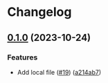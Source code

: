 # Changelog

## [0.1.0](https://github.com/rancher/terraform-local-rke2-config/compare/v0.0.5...v0.1.0) (2023-10-24)


### Features

* Add local file ([#19](https://github.com/rancher/terraform-local-rke2-config/issues/19)) ([a214ab7](https://github.com/rancher/terraform-local-rke2-config/commit/a214ab7a4eeb05add35458024d4742ef02f52803))
